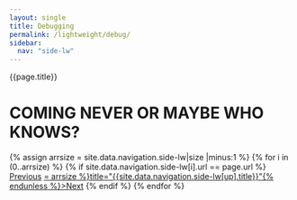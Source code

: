 ```yaml
---
layout: single
title: Debugging
permalink: /lightweight/debug/
sidebar:
  nav: "side-lw"
---
```


{{page.title}}

# COMING NEVER OR MAYBE WHO KNOWS?

<!-- Including pagination manually since these are pages so page layout MUST be changed under navigation.yml -->
<nav class="pagination">
{% assign arrsize = site.data.navigation.side-lw|size |minus:1 %}
{% for i in (0..arrsize) %}
    {% if site.data.navigation.side-lw[i].url == page.url %}
        <a href="{% if i == 0 %}#{% else %}{% assign down = i|minus:1 %}{{ site.data.navigation.side-lw[down].url }}{% endif %}" class="pagination--pager {% if i == 0 %}disabled{% endif %}" {% unless i == 0 %}title="{{site.data.navigation.side-lw[down].title}}"{% endunless %}>Previous</a>
        <a href="{% if i >= arrsize %}#{% else %}{% assign up = i|plus:1 %}{{ site.data.navigation.side-lw[up].url }}{% endif %}" class="pagination--pager {% if i >= arrsize %}disabled{% endif %}" {% unless i >= arrsize %}title="{{site.data.navigation.side-lw[up].title}}"{% endunless %}>Next</a>
    {% endif %}
{% endfor %}  
</nav>



